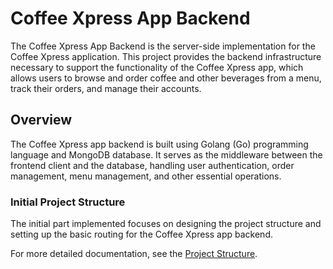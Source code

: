 # Coffee Xpress App Backend
The Coffee Xpress App Backend is the server-side implementation for the Coffee Xpress application. This project provides the backend infrastructure necessary to support the functionality of the Coffee Xpress app, which allows users to browse and order coffee and other beverages from a menu, track their orders, and manage their accounts.

## Overview
The Coffee Xpress app backend is built using Golang (Go) programming language and MongoDB database. It serves as the middleware between the frontend client and the database, handling user authentication, order management, menu management, and other essential operations.

### Initial Project Structure
The initial part implemented focuses on designing the project structure and setting up the basic routing for the Coffee Xpress app backend.

For more detailed documentation, see the [Project Structure](./Readme/ProjectStructure.md).